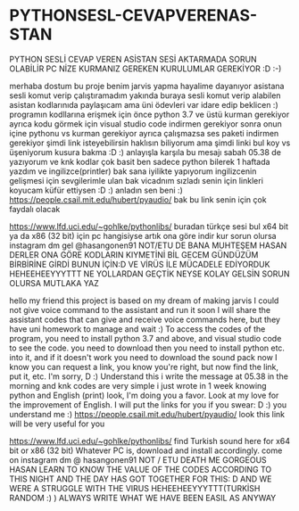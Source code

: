 # PYTHONSESL-CEVAPVERENAS-STAN
PYTHON SESLİ CEVAP VEREN ASİSTAN SESİ AKTARMADA SORUN OLABİLİR PC NİZE KURMANIZ GEREKEN KURULUMLAR GEREKİYOR :D :-)

merhaba dostum bu proje benim jarvis yapma hayalime dayanıyor asistana sesli komut verip çalıştıramadım yakında 
buraya sesli komut verip alabilen asistan kodlarınıda paylaşıcam ama üni ödevleri var idare edip beklicen :)
programın kodllarına erişmek için önce python 3.7 ve üstü kurman gerekiyor ayrıca kodu görmek için visual studio code 
indirmen gerekiyor sonra onun içine pythonu vs kurman gerekiyor ayrıca çalışmazsa ses paketi indirmen gerekiyor şimdi 
link isteyebilirsin haklısın biliyorum ama şimdi linki bul koy vs üşeniyorum kusura bakma :D :) anlayışla karşıla bu
mesajı sabah 05.38 de yazıyorum ve knk kodlar çok basit ben sadece python bilerek 1 haftada yazdım ve 
ingilizce(printler) bak sana iyilikte yapıyorum ingilizcenin gelişmesi için sevgilerimle ulan bak vicadnım sızladı
senin için linkleri koyucam küfür ettiysen :D :) anladın sen beni :)  
https://people.csail.mit.edu/hubert/pyaudio/ bak bu link senin için çok faydalı olacak

https://www.lfd.uci.edu/~gohlke/pythonlibs/ buradan türkçe sesi bul x64 bit ya da x86 (32 bit) için
pc hangisiyse artık ona göre indir kur sorun olursa 
instagram dm gel 
@hasangonen91
NOT/ETU DE BANA MUHTEŞEM HASAN DERLER ONA GÖRE KODLARIN KIYMETİNİ BİL GECEM GÜNDÜZÜM BİRBİRİNE GİRDİ BUNUN İÇİN:D 
VE VİRÜS İLE MÜCADELE EDİYORDUK HEHEEHEEYYYTTT NE YOLLARDAN GEÇTİK NEYSE KOLAY GELSİN SORUN OLURSA MUTLAKA YAZ 



hello my friend this project is based on my dream of making jarvis I could not give voice command to the assistant and run it soon
I will share the assistant codes that can give and receive voice commands here, but they have uni homework to manage and wait :)
To access the codes of the program, you need to install python 3.7 and above, and visual studio code to see the code.
you need to download then you need to install python etc. into it, and if it doesn't work you need to download the sound pack now
I know you can request a link, you know you're right, but now find the link, put it, etc. I'm sorry, D :) Understand this
i write the message at 05.38 in the morning and knk codes are very simple i just wrote in 1 week knowing python and
English (print) look, I'm doing you a favor. Look at my love for the improvement of English.
I will put the links for you if you swear: D :) you understand me :)
https://people.csail.mit.edu/hubert/pyaudio/ look this link will be very useful for you

https://www.lfd.uci.edu/~gohlke/pythonlibs/ find Turkish sound here for x64 bit or x86 (32 bit)
Whatever PC is, download and install accordingly.
come on instagram dm
@ hasangonen91
NOT / ETU DEATH ME GORGEOUS HASAN LEARN TO KNOW THE VALUE OF THE CODES ACCORDING TO THIS NIGHT AND THE DAY HAS GOT TOGETHER FOR THIS: D
AND WE WERE A STRUGGLE WITH THE VIRUS HEHEEHEEYYYTTT(TURKİSH RANDOM :) ) ALWAYS WRITE WHAT WE HAVE BEEN EASIL AS ANYWAY
